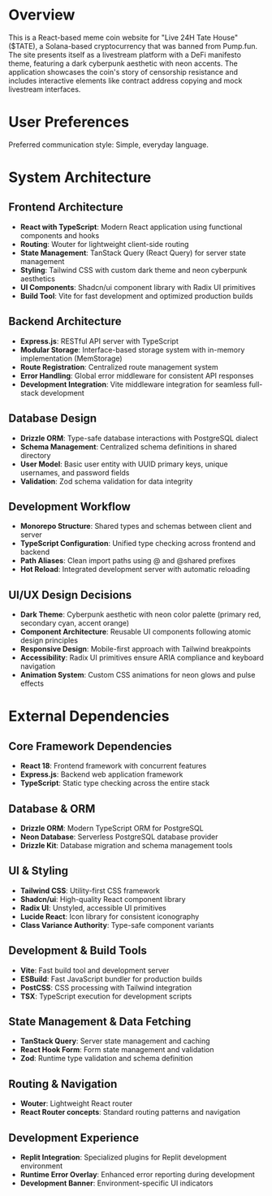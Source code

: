 # Overview

This is a React-based meme coin website for "Live 24H Tate House" ($TATE), a Solana-based cryptocurrency that was banned from Pump.fun. The site presents itself as a livestream platform with a DeFi manifesto theme, featuring a dark cyberpunk aesthetic with neon accents. The application showcases the coin's story of censorship resistance and includes interactive elements like contract address copying and mock livestream interfaces.

# User Preferences

Preferred communication style: Simple, everyday language.

# System Architecture

## Frontend Architecture
- **React with TypeScript**: Modern React application using functional components and hooks
- **Routing**: Wouter for lightweight client-side routing
- **State Management**: TanStack Query (React Query) for server state management
- **Styling**: Tailwind CSS with custom dark theme and neon cyberpunk aesthetics
- **UI Components**: Shadcn/ui component library with Radix UI primitives
- **Build Tool**: Vite for fast development and optimized production builds

## Backend Architecture
- **Express.js**: RESTful API server with TypeScript
- **Modular Storage**: Interface-based storage system with in-memory implementation (MemStorage)
- **Route Registration**: Centralized route management system
- **Error Handling**: Global error middleware for consistent API responses
- **Development Integration**: Vite middleware integration for seamless full-stack development

## Database Design
- **Drizzle ORM**: Type-safe database interactions with PostgreSQL dialect
- **Schema Management**: Centralized schema definitions in shared directory
- **User Model**: Basic user entity with UUID primary keys, unique usernames, and password fields
- **Validation**: Zod schema validation for data integrity

## Development Workflow
- **Monorepo Structure**: Shared types and schemas between client and server
- **TypeScript Configuration**: Unified type checking across frontend and backend
- **Path Aliases**: Clean import paths using @ and @shared prefixes
- **Hot Reload**: Integrated development server with automatic reloading

## UI/UX Design Decisions
- **Dark Theme**: Cyberpunk aesthetic with neon color palette (primary red, secondary cyan, accent orange)
- **Component Architecture**: Reusable UI components following atomic design principles
- **Responsive Design**: Mobile-first approach with Tailwind breakpoints
- **Accessibility**: Radix UI primitives ensure ARIA compliance and keyboard navigation
- **Animation System**: Custom CSS animations for neon glows and pulse effects

# External Dependencies

## Core Framework Dependencies
- **React 18**: Frontend framework with concurrent features
- **Express.js**: Backend web application framework
- **TypeScript**: Static type checking across the entire stack

## Database & ORM
- **Drizzle ORM**: Modern TypeScript ORM for PostgreSQL
- **Neon Database**: Serverless PostgreSQL database provider
- **Drizzle Kit**: Database migration and schema management tools

## UI & Styling
- **Tailwind CSS**: Utility-first CSS framework
- **Shadcn/ui**: High-quality React component library
- **Radix UI**: Unstyled, accessible UI primitives
- **Lucide React**: Icon library for consistent iconography
- **Class Variance Authority**: Type-safe component variants

## Development & Build Tools
- **Vite**: Fast build tool and development server
- **ESBuild**: Fast JavaScript bundler for production builds
- **PostCSS**: CSS processing with Tailwind integration
- **TSX**: TypeScript execution for development scripts

## State Management & Data Fetching
- **TanStack Query**: Server state management and caching
- **React Hook Form**: Form state management and validation
- **Zod**: Runtime type validation and schema definition

## Routing & Navigation
- **Wouter**: Lightweight React router
- **React Router concepts**: Standard routing patterns and navigation

## Development Experience
- **Replit Integration**: Specialized plugins for Replit development environment
- **Runtime Error Overlay**: Enhanced error reporting during development
- **Development Banner**: Environment-specific UI indicators